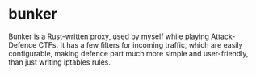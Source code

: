 # bunker

Bunker is a Rust-written proxy, used by myself while playing Attack-Defence CTFs. It has a few filters for incoming traffic, which are easily configurable, making defence part much more simple and user-friendly, than just writing iptables rules.
